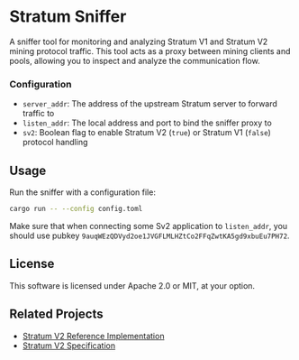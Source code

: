 # Stratum Sniffer

A sniffer tool for monitoring and analyzing Stratum V1 and Stratum V2 mining protocol traffic. This tool acts as a proxy between mining clients and pools, allowing you to inspect and analyze the communication flow.

### Configuration

- `server_addr`: The address of the upstream Stratum server to forward traffic to
- `listen_addr`: The local address and port to bind the sniffer proxy to
- `sv2`: Boolean flag to enable Stratum V2 (`true`) or Stratum V1 (`false`) protocol handling

## Usage

Run the sniffer with a configuration file:

```bash
cargo run -- --config config.toml
```

Make sure that when connecting some Sv2 application to `listen_addr`, you should use pubkey `9auqWEzQDVyd2oe1JVGFLMLHZtCo2FFqZwtKA5gd9xbuEu7PH72`.

## License

This software is licensed under Apache 2.0 or MIT, at your option.

## Related Projects

- [Stratum V2 Reference Implementation](https://github.com/stratum-mining/stratum)
- [Stratum V2 Specification](https://stratumprotocol.org/)
